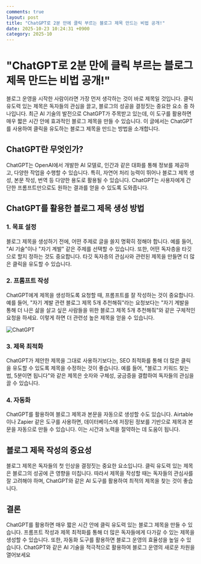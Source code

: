 ```yaml
---
comments: true
layout: post
title: "ChatGPT로 2분 만에 클릭 부르는 블로그 제목 만드는 비법 공개!"
date: 2025-10-23 10:24:31 +0900
category: 2025-10
---
```


# "ChatGPT로 2분 만에 클릭 부르는 블로그 제목 만드는 비법 공개!"

블로그 운영을 시작한 사람이라면 가장 먼저 생각하는 것이 바로 제목일 것입니다. 클릭 유도력 있는 제목은 독자들의 관심을 끌고, 블로그의 성공을 결정짓는 중요한 요소 중 하나입니다. 최근 AI 기술의 발전으로 ChatGPT가 주목받고 있는데, 이 도구를 활용하면 매우 짧은 시간 안에 효과적인 블로그 제목을 만들 수 있습니다. 이 글에서는 ChatGPT를 사용하여 클릭을 유도하는 블로그 제목을 만드는 방법을 소개합니다.

## ChatGPT란 무엇인가?

ChatGPT는 OpenAI에서 개발한 AI 모델로, 인간과 같은 대화를 통해 정보를 제공하고, 다양한 작업을 수행할 수 있습니다. 특히, 자연어 처리 능력이 뛰어나 블로그 제목 생성, 본문 작성, 번역 등 다양한 용도로 활용될 수 있습니다. ChatGPT는 사용자에게 간단한 프롬프트만으로도 원하는 결과를 얻을 수 있도록 도와줍니다.

## ChatGPT를 활용한 블로그 제목 생성 방법

### 1. 목표 설정
블로그 제목을 생성하기 전에, 어떤 주제로 글을 쓸지 명확히 정해야 합니다. 예를 들어, "AI 기술"이나 "자기 계발" 같은 주제를 선택할 수 있습니다. 또한, 어떤 독자층을 타깃으로 할지 정하는 것도 중요합니다. 타깃 독자층의 관심사와 관련된 제목을 만들면 더 많은 클릭을 유도할 수 있습니다.

### 2. 프롬프트 작성
ChatGPT에게 제목을 생성하도록 요청할 때, 프롬프트를 잘 작성하는 것이 중요합니다. 예를 들어, "자기 계발 관련 블로그 제목 5개 추천해줘"라는 요청보다는 "자기 계발을 통해 더 나은 삶을 살고 싶은 사람들을 위한 블로그 제목 5개 추천해줘"와 같은 구체적인 요청을 하세요. 이렇게 하면 더 관련성 높은 제목을 얻을 수 있습니다.

![ChatGPT](https://images.unsplash.com/photo-1712002641088-1191ef635cf2?crop=entropy&cs=tinysrgb&fit=max&fm=jpg&ixid=M3w4MTk5NDN8MHwxfHNlYXJjaHwxfHxDaGF0R1BUfGVufDB8fHx8MTc2MTE4MjY2MXww&ixlib=rb-4.1.0&q=80&w=400)

### 3. 제목 최적화
ChatGPT가 제안한 제목을 그대로 사용하기보다는, SEO 최적화를 통해 더 많은 클릭을 유도할 수 있도록 제목을 수정하는 것이 좋습니다. 예를 들어, "블로그 키워드 찾는 법, 5분이면 됩니다"와 같은 제목은 숫자와 구체성, 궁금증을 결합하여 독자들의 관심을 끌 수 있습니다.

### 4. 자동화
ChatGPT를 활용하여 블로그 제목과 본문을 자동으로 생성할 수도 있습니다. Airtable이나 Zapier 같은 도구를 사용하면, 데이터베이스에 저장된 정보를 기반으로 제목과 본문을 자동으로 만들 수 있습니다. 이는 시간과 노력을 절약하는 데 도움이 됩니다.

## 블로그 제목 작성의 중요성

블로그 제목은 독자들의 첫 인상을 결정짓는 중요한 요소입니다. 클릭 유도력 있는 제목은 블로그의 성공에 큰 영향을 미칩니다. 따라서 제목을 작성할 때는 독자들의 관심사를 잘 고려해야 하며, ChatGPT와 같은 AI 도구를 활용하여 최적의 제목을 찾는 것이 좋습니다.

## 결론
ChatGPT를 활용하면 매우 짧은 시간 안에 클릭 유도력 있는 블로그 제목을 만들 수 있습니다. 프롬프트 작성과 제목 최적화를 통해 더 많은 독자들에게 다가갈 수 있는 제목을 생성할 수 있습니다. 또한, 자동화 도구를 활용하면 블로그 운영의 효율성을 높일 수 있습니다. ChatGPT와 같은 AI 기술을 적극적으로 활용하여 블로그 운영의 새로운 차원을 열어보세요
